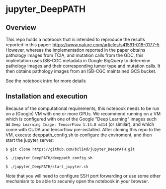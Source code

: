 # jupyter_DeepPATH

## Overview

This repo holds a notebook that is intended to reproduce the results reported in this paper: https://www.nature.com/articles/s41591-018-0177-5. However, whereas the implementation reported in the paper obtains pathology images from TCIA, and mutation calls from the GDC, this implentation uses ISB-CGC metadata in Google BigQuery to determine pathology images and their corresponding tumor type and mutation calls. It then obtains pathology images from an ISB-CGC maintained GCS bucket.

See the notebook intro for more details

## Installation and execution

Because of the computational requirements, this notebook needs to be run on a (Google) VM with one or more GPUs. We recommend running on a VM which is configured with one of the Google "Deep Learning" images such as `Deep Learning Image: TensorFlow 1.14.0 m314` (or similar), and which come with CUDA and tensorflow pre-installed. After cloning this repo to the VM, execute deeppath_config.sh to configure the enviroment, and then start the jupyter server:

 `$ git clone https://github.com/bcli4d/jupyter_DeepPATH.git`

 `$ ./jupyter_DeepPATH/deeppath_config.sh`

 `$ ./jupyter_DeepPATH/start_jupyter.sh`

Note that you will need to configure SSH port forwarding or use some other mechanism to be able to securely open the notebook in your browser.

